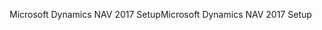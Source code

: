 <span data-ttu-id="2357a-101">Microsoft Dynamics NAV 2017 Setup</span><span class="sxs-lookup"><span data-stu-id="2357a-101">Microsoft Dynamics NAV 2017 Setup</span></span>